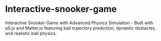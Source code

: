 # Interactive-snooker-game
Interactive Snooker Game with Advanced Physics Simulation - Built with p5.js and Matter.js featuring ball trajectory prediction, dynamic obstacles, and realistic ball physics.
